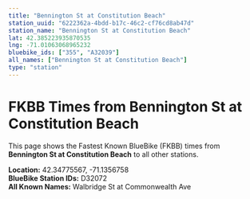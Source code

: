 ```yaml
---
title: "Bennington St at Constitution Beach"
station_uuid: "6222362a-4bdd-b17c-46c2-cf76cd8ab47d"
station_name: "Bennington St at Constitution Beach"
lat: 42.385223935870535
lng: -71.01063068965232
bluebike_ids: ["355", "A32039"]
all_names: ["Bennington St at Constitution Beach"]
type: "station"
---
```


# FKBB Times from Bennington St at Constitution Beach

This page shows the Fastest Known BlueBike (FKBB) times from **Bennington St at Constitution Beach** to all other stations.

**Location:** 42.34775567, -71.1356758  
**BlueBike Station IDs:** D32072  
**All Known Names:** Walbridge St at Commonwealth Ave

